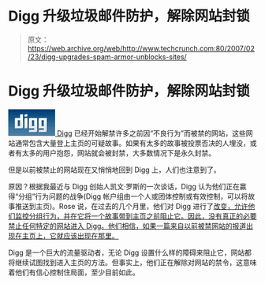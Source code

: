 # Digg 升级垃圾邮件防护，解除网站封锁

> 原文：<https://web.archive.org/web/http://www.techcrunch.com:80/2007/02/23/digg-upgrades-spam-armor-unblocks-sites/>

# Digg 升级垃圾邮件防护，解除网站封锁

[![](img/40b9a853739feb9d63f1870e9a2d82f5.png) ](https://web.archive.org/web/20210524090743/http://www.digg.com/) [Digg](https://web.archive.org/web/20210524090743/http://www.digg.com/) 已经开始解禁许多之前因“不良行为”而被禁的网站，这些网站通常包含大量登上主页的可疑故事。如果有太多的故事被投票否决的人埋没，或者有太多的用户抱怨，网站就会被封禁，大多数情况下是永久封禁。

但是以前被禁止的网站现在又悄悄地回到 Digg 上，人们也注意到了。

原因？根据我最近与 Digg 创始人凯文·罗斯的一次谈话，Digg 认为他们正在赢得“分组”行为问题的战争(Digg 帐户组由一个人或团体控制或有效控制，可以将故事推送到主页)。Rose 说，在过去的几个月里，他们对 Digg 进行了[改变，允许他们监控分组行为，并在它将一个故事带到主页之前阻止它。因此，没有真正的必要禁止任何特定的网站进入 Digg。他们相信，如果一篇来自以前被禁网站的报道出现在主页上，它就应该出现在那里。](https://web.archive.org/web/20210524090743/http://blog.digg.com/?p=60)

Digg 是一个巨大的流量驱动者，无论 Digg 设置什么样的障碍来阻止它，网站都将继续试图找到进入主页的方法。但事实上，他们正在解除对网站的禁令，这意味着他们有信心控制住局面，至少目前如此。